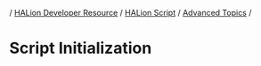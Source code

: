 / [HALion Developer Resource](../../HALion-Developer-Resource.md) / [HALion Script](./HALion-Script.md) / [Advanced Topics](./Advanced-Topics.md) /

# Script Initialization
